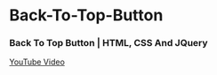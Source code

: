 # Back-To-Top-Button

### Back To Top Button | HTML, CSS And JQuery
[YouTube Video](https://youtu.be/OV981uYZ4Xg)
